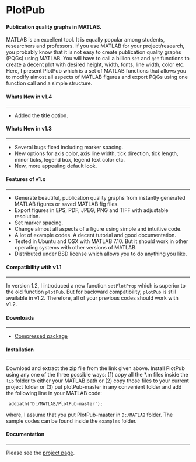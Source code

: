 PlotPub
=======

<h4>Publication quality graphs in MATLAB.</h4>

MATLAB is an excellent tool. It is equally popular among students, researchers and professors. If you use MATLAB for your project/research, you probably know that it is not easy to create publication quality graphs (PQGs) using MATLAB. You will have to call a billion <code>set</code> and <code>get</code> functions to create a decent plot with desired height, width, fonts, line width, color etc. Here, I present PlotPub which is a set of MATLAB functions that allows you to modify almost all aspects of MATLAB figures and export PQGs using one function call and a simple structure.

<h4>Whats New in v1.4</h4>
<hr />
<ul>
    <li>Added the title option.</li>
</ul>

<h4>Whats New in v1.3</h4>
<hr />
<ul>
	<li>Several bugs fixed including marker spacing.</li>
	<li>New options for axis color, axis line width, tick direction, tick length, minor ticks, legend box, legend text color etc.</li>
	<li>New, more appealing default look.</li>
</ul>

<h4>Features of v1.x</h4>
<hr />
<ul>
	<li>Generate beautiful, publication quality graphs from instantly generated MATLAB figures or saved MATLAB fig files.</li>
	<li>Export figures in EPS, PDF, JPEG, PNG and TIFF with adjustable resolution.</li>
	<li>Set marker spacing.</li>
	<li>Change almost all aspects of a figure using simple and intuitive code.</li>
	<li>A lot of example codes. A decent tutorial and good documentation.</li>
	<li>Tested in Ubuntu and OSX with MATLAB 7.10. But it should work in other operating systems with other versions of MATLAB.</li>
	<li>Distributed under BSD license which allows you to do anything you like.</li>
</ul>

<h4> Compatibility with v1.1</h4>
<hr />
In version 1.2, I introduced a new function <code>setPlotProp</code> which is superior to the old function <code>plotPub</code>. But for backward compatibility, <code>plotPub</code> is still available in v1.2. Therefore, all of your previous codes should work with v1.2.

<h4>Downloads</h4>
<hr />
<ul>
	<li><a href="https://github.com/masumhabib/PlotPub/archive/master.zip">Compressed package</a></li>
</ul>

<h4>Installation</h4>
<hr />
Download and extract the zip file from the link given above. Install PlotPub using any one of the three possible ways: (1) copy all the *.m files inside the <code>lib</code> folder to either your MATLAB path or (2) copy those files to your current project folder or (3) put plotPub-master in any convenient folder and add the following line in your MATLAB code:

<code> addpath('D:/MATLAB/PlotPub-master');</code>

where, I assume that you put PlotPub-master in <code>D:/MATLAB</code> folder. The sample codes can be found inside the <code>examples</code> folder.

<h4>Documentation</h4>
<hr />
Please see the <a href="http://masumhabib.com/publication-quality-graphs-matlab">project page</a>.
